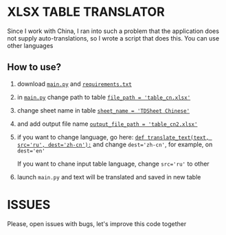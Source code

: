 # XLSX TABLE TRANSLATOR
Since I work with China, I ran into such a problem that the application does not supply auto-translations, so I wrote a script that does this. You can use other languages

## How to use?
1. download [```main.py```](https://github.com/oaoaoaoaoammm/XLSX-TABLE-TRANSLATOR/blob/main/main.py) and [```requirements.txt```](https://github.com/oaoaoaoaoammm/XLSX-TABLE-TRANSLATOR/blob/main/requirements.txt)
2. in [```main.py```](https://github.com/oaoaoaoaoammm/XLSX-TABLE-TRANSLATOR/blob/main/main.py) change path to table [```file_path = 'table_cn.xlsx'```](https://github.com/oaoaoaoaoammm/XLSX-TABLE-TRANSLATOR/blob/2ae422ffc3142ab586af4ff9b54699a446f6577f/main.py#L8)
3. change sheet name in table [```sheet_name = 'TDSheet Chinese'```](https://github.com/oaoaoaoaoammm/XLSX-TABLE-TRANSLATOR/blob/2ae422ffc3142ab586af4ff9b54699a446f6577f/main.py#L10)
4. and add output file name [```output_file_path = 'table_cn2.xlsx'```](https://github.com/oaoaoaoaoammm/XLSX-TABLE-TRANSLATOR/blob/2ae422ffc3142ab586af4ff9b54699a446f6577f/main.py#L12)
5. if you want to change language, go here:
   [```def translate_text(text, src='ru', dest='zh-cn'):```](https://github.com/oaoaoaoaoammm/XLSX-TABLE-TRANSLATOR/blob/2ae422ffc3142ab586af4ff9b54699a446f6577f/main.py#L21)
   and change ```dest='zh-cn'```, for example, on ```dest='en'```
   
   If you want to chane input table language, change ```src='ru'``` to other
7. launch ```main.py``` and text will be translated and saved in new table


   
# ISSUES
Please, open issues with bugs, let's improve this code together
